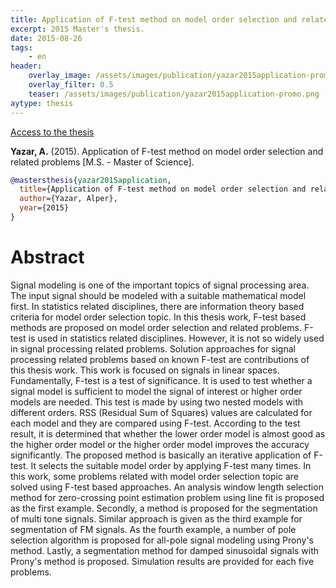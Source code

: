 ```yaml
---
title: Application of F-test method on model order selection and related problems
excerpt: 2015 Master's thesis.
date: 2015-08-26
tags:
    - en
header:
    overlay_image: /assets/images/publication/yazar2015application-promo.png
    overlay_filter: 0.5
    teaser: /assets/images/publication/yazar2015application-promo.png
aytype: thesis
---
```


[Access to the thesis](https://hdl.handle.net/11511/24893)

**Yazar, A.** (2015). Application of F-test method on model order selection and
related problems [M.S. - Master of Science].

```bibtex
@mastersthesis{yazar2015application,
  title={Application of F-test method on model order selection and related problems},
  author={Yazar, Alper},
  year={2015}
}
```

# Abstract

Signal modeling is one of the important topics of signal processing area. The
input signal should be modeled with a suitable mathematical model first. In
statistics related disciplines, there are information theory based criteria for
model order selection topic. In this thesis work, F-test based methods are
proposed on model order selection and related problems. F-test is used in
statistics related disciplines. However, it is not so widely used in signal
processing related problems. Solution approaches for signal processing related
problems based on known F-test are contributions of this thesis work. This work
is focused on signals in linear spaces. Fundamentally, F-test is a test of
significance. It is used to test whether a signal model is sufficient to model
the signal of interest or higher order models are needed. This test is made by
using two nested models with different orders. RSS (Residual Sum of Squares)
values are calculated for each model and they are compared using F-test.
According to the test result, it is determined that whether the lower order
model is almost good as the higher order model or the higher order model
improves the accuracy significantly. The proposed method is basically an
iterative application of F-test. It selects the suitable model order by applying
F-test many times. In this work, some problems related with model order
selection topic are solved using F-test based approaches. An analysis window
length selection method for zero-crossing point estimation problem using line
fit is proposed as the first example. Secondly, a method is proposed for the
segmentation of multi tone signals. Similar approach is given as the third
example for segmentation of FM signals. As the fourth example, a number of pole
selection algorithm is proposed for all-pole signal modeling using Prony's
method. Lastly, a segmentation method for damped sinusoidal signals with Prony's
method is proposed. Simulation results are provided for each five problems.
